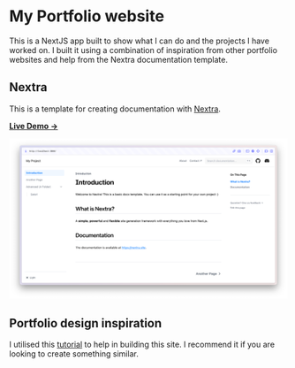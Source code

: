 # My Portfolio website

This is a NextJS app built to show what I can do and the projects I have worked on. I built it using
a combination of inspiration from other portfolio websites and help from the Nextra documentation
template.

## Nextra

This is a template for creating documentation with [Nextra](https://nextra.site).

[**Live Demo →**](https://nextra-docs-template.vercel.app)

[![](.github/screenshot.png)](https://nextra-docs-template.vercel.app)

## Portfolio design inspiration

I utilised this [tutorial](https://www.youtube.com/watch?v=Kb1f5bvF6f4) to help in building this site. I recommend it if you are
looking to create something similar.


